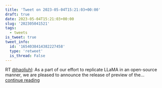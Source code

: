 ```yaml
---
title: 'Tweet on 2023-05-04T15:21:03+00:00'
draft: true
date: 2023-05-04T15:21:03+00:00
slug: '202305041521'
tags:
  - tweets
is_tweet: true
tweet_info:
  id: '1654038414382227458'
  type: 'retweet'
  is_thread: False
---
```




RT [@haoliuhl](https://x.com/haoliuhl): As a part of our effort to replicate LLaMA in an open-source manner, we are pleased to announce the release of preview of the… [continue reading](https://x.com/sytelus/status/1654038414382227458)
